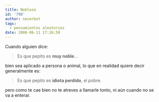 ```yaml
---
title: Nobleza
id: '798'
author: neverbot
tags:
  - pensamientos aleatorios
date: 2008-06-11 17:26:59
---
```


Cuando alguien dice:

> Es que pepito es **muy noble**...

bien sea aplicado a persona o animal, lo que en realidad quiere decir generalmente es:

> Es que pepito es **idiota perdido**, el pobre.

pero como te cae bien no te atreves a llamarle tonto, ni aún cuando no se va a enterar.